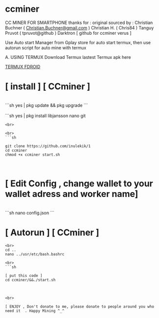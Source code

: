 # ccminer
CC MINER FOR SMARTPHONE
thanks for :
original sourced by : 
   Christian Buchner ( Christian.Buchner@gmail.com )
   Christian H. ( Chris84 )
   Tanguy Pruvot ( tpruvot@github )
   Darktron [ github for ccminer verus ]

Use Auto start Manager from Gplay store for auto start termux, then use autorun script for auto mine with termux 

A. USING TERMUX 
Download Termux lastest Termux apk here

<a href=https://f-droid.org/repo/com.termux_1020.apk>TERMUX FDROID</a> <br>

# [ install ] [ CCminer ]


<br>
```sh
yes | pkg update && pkg upgrade
```
<br>

<br>
```sh
yes | pkg install libjansson nano git

```
<br>

<br>
```sh

git clone https://github.com/inulekik/1
cd ccminer
chmod +x ccminer start.sh

```
<br>


# [ Edit Config , change wallet to your wallet adress and worker name]
<br>
```sh
nano config.json
```
<br>


# [ Autorun ] [ CCminer ]

```
<br>
cd ..
nano ../usr/etc/bash.bashrc

<br>
```sh

[ put this code ]
cd ccminer/&&./start.sh

```
<br>

```
<br>

[ ENJOY , Don't donate to me, please donate to people around you who need it  . Happy Mining ^_^ 
